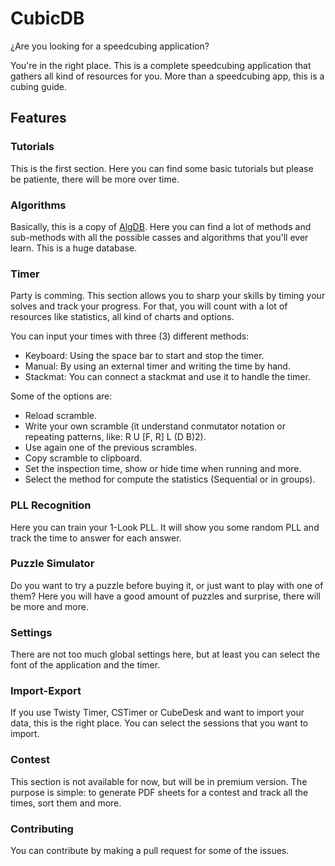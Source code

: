 # CubicDB

¿Are you looking for a speedcubing application?

You're in the right place. This is a complete speedcubing application that gathers all kind of resources for you. More than a speedcubing app, this is a cubing guide.

## Features

### Tutorials
This is the first section. Here you can find some basic tutorials but please be patiente, there will be more over time.

### Algorithms
Basically, this is a copy of [AlgDB](https://algdb.net). Here you can find a lot of methods and sub-methods with all the possible casses and algorithms that you'll ever learn. This is a huge database.

### Timer
Party is comming. This section allows you to sharp your skills by timing your solves and track your progress. For that, you will count with a lot of resources like statistics, all kind of charts and options.

You can input your times with three (3) different methods:
* Keyboard: Using the space bar to start and stop the timer.
* Manual: By using an external timer and writing the time by hand.
* Stackmat: You can connect a stackmat and use it to handle the timer.

Some of the options are:
* Reload scramble.
* Write your own scramble (it understand conmutator notation or repeating patterns, like: R U [F, R] L (D B)2).
* Use again one of the previous scrambles.
* Copy scramble to clipboard.
* Set the inspection time, show or hide time when running and more.
* Select the method for compute the statistics (Sequential or in groups).

### PLL Recognition
Here you can train your 1-Look PLL. It will show you some random PLL and track the time to answer for each answer.

### Puzzle Simulator
Do you want to try a puzzle before buying it, or just want to play with one of them? Here you will have a good amount of puzzles and surprise, there will be more and more.

### Settings
There are not too much global settings here, but at least you can select the font of the application and the timer.

### Import-Export
If you use Twisty Timer, CSTimer or CubeDesk and want to import your data, this is the right place. You can select the sessions that you want to import.

### Contest
This section is not available for now, but will be in premium version. The purpose is simple: to generate PDF sheets for a contest and track all the times, sort them and more.

### Contributing
You can contribute by making a pull request for some of the issues.